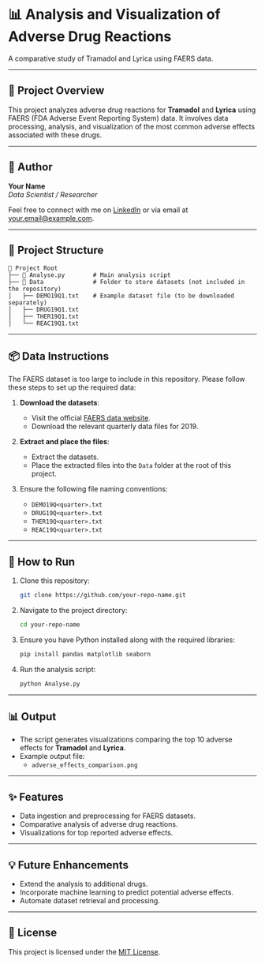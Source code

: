 # 📊 Analysis and Visualization of Adverse Drug Reactions

A comparative study of Tramadol and Lyrica using FAERS data.

---

## 📝 Project Overview
This project analyzes adverse drug reactions for **Tramadol** and **Lyrica** using FAERS (FDA Adverse Event Reporting System) data. It involves data processing, analysis, and visualization of the most common adverse effects associated with these drugs.

---

## 👤 Author
**Your Name**  
*Data Scientist / Researcher*

Feel free to connect with me on [LinkedIn](https://www.linkedin.com) or via email at [your.email@example.com](mailto:your.email@example.com).

---

## 📂 Project Structure
```
📁 Project Root
├── 📄 Analyse.py        # Main analysis script
├── 📂 Data              # Folder to store datasets (not included in the repository)
│   ├── DEMO19Q1.txt    # Example dataset file (to be downloaded separately)
│   ├── DRUG19Q1.txt
│   ├── THER19Q1.txt
│   └── REAC19Q1.txt
```

---

## 📦 Data Instructions
The FAERS dataset is too large to include in this repository. Please follow these steps to set up the required data:

1. **Download the datasets**:
   - Visit the official [FAERS data website](https://www.fda.gov/drugs/questions-and-answers-fda-adverse-event-reporting-system-faers).
   - Download the relevant quarterly data files for 2019.

2. **Extract and place the files**:
   - Extract the datasets.
   - Place the extracted files into the `Data` folder at the root of this project.

3. Ensure the following file naming conventions:
   - `DEMO19Q<quarter>.txt`
   - `DRUG19Q<quarter>.txt`
   - `THER19Q<quarter>.txt`
   - `REAC19Q<quarter>.txt`

---

## 🚀 How to Run
1. Clone this repository:
   ```bash
   git clone https://github.com/your-repo-name.git
   ```

2. Navigate to the project directory:
   ```bash
   cd your-repo-name
   ```

3. Ensure you have Python installed along with the required libraries:
   ```bash
   pip install pandas matplotlib seaborn
   ```

4. Run the analysis script:
   ```bash
   python Analyse.py
   ```

---

## 📊 Output
- The script generates visualizations comparing the top 10 adverse effects for **Tramadol** and **Lyrica**.
- Example output file:
  - `adverse_effects_comparison.png`

---

## ✨ Features
- Data ingestion and preprocessing for FAERS datasets.
- Comparative analysis of adverse drug reactions.
- Visualizations for top reported adverse effects.

---

## 💡 Future Enhancements
- Extend the analysis to additional drugs.
- Incorporate machine learning to predict potential adverse effects.
- Automate dataset retrieval and processing.

---

## 📜 License
This project is licensed under the [MIT License](LICENSE).
